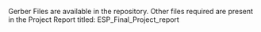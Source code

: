 Gerber Files are available in the repository. Other files required are present in the Project Report titled: ESP_Final_Project_report
